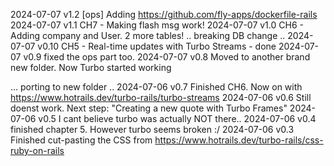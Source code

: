 
2024-07-07 v1.2  [ops] Adding https://github.com/fly-apps/dockerfile-rails
2024-07-07 v1.1  CH7 - Making flash msg work!
2024-07-07 v1.0  CH6 - Adding company and User. 2 more tables!
   .. breaking DB change ..
2024-07-07 v0.10 CH5 - Real-time updates with Turbo Streams - done
2024-07-07 v0.9  fixed the ops part too.
2024-07-07 v0.8  Moved to another brand new folder. Now Turbo started working

 ... porting to new folder ..
2024-07-06 v0.7  Finished CH6. Now on with https://www.hotrails.dev/turbo-rails/turbo-streams
2024-07-06 v0.6  Still doenst work. Next step: "Creating a new quote with Turbo Frames"
2024-07-06 v0.5  I cant believe turbo was actually NOT there..
2024-07-06 v0.4  finished chapter 5. However turbo seems broken :/
2024-07-06 v0.3  Finished cut-pasting the CSS from https://www.hotrails.dev/turbo-rails/css-ruby-on-rails

